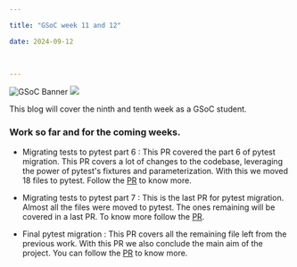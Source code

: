 ```yaml
---

title: "GSoC week 11 and 12"

date: 2024-09-12

  

---
```


![GSoC Banner](/GSoC_Banner.png)
<img src = "/GSoC_Banner.png">

This blog will cover the ninth and tenth week as a GSoC student.

### Work so far and for the coming weeks.

- Migrating tests to pytest part 6 : This PR covered the part 6 of pytest migration. This PR covers a lot of changes to the codebase, leveraging the power of pytest's fixtures and parameterization. With this we moved 18 files to pytest. Follow the [PR](https://github.com/pybamm-team/PyBaMM/pull/4354) to know more.

- Migrating tests to pytest part 7 : This is the last PR for pytest migration. Almost all the files were moved to pytest. The ones remaining will be covered in a last PR. To know more follow the [PR](https://github.com/pybamm-team/PyBaMM/pull/4431).

- Final pytest migration : This PR covers all the remaining file left from the previous work. With this PR we also conclude the main aim of the project. You can follow the [PR](https://github.com/pybamm-team/PyBaMM/pull/4443) to know more.